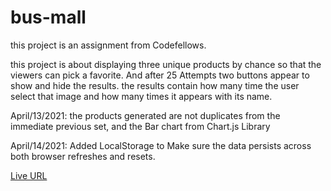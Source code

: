 # bus-mall

this project is an assignment from Codefellows.

this project is about displaying three unique products by chance so that the viewers can pick a favorite.
And after 25 Attempts two buttons appear to show and hide the results.
the results contain how many time the user select that image and how many times it appears with its name.

April/13/2021: the products generated are not duplicates from the immediate previous set, and the Bar chart from Chart.js Library

April/14/2021: Added LocalStorage to Make sure the data persists across both browser refreshes and resets.

[Live URL](https://mahmoud-saadeh.github.io/bus-mall/)
